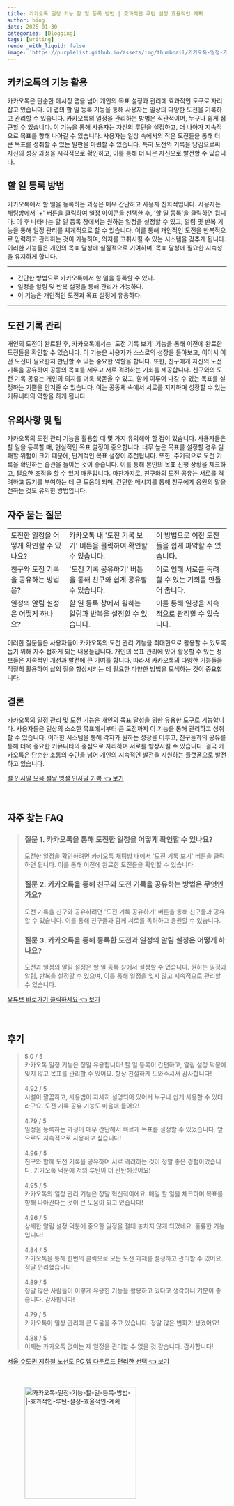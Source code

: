```yaml
---
title: 카카오톡 일정 기능 할 일 등록 방법 | 효과적인 루틴 설정 효율적인 계획
author: bing
date: 2025-01-30
categories: [Blogging]
tags: [writing]
render_with_liquid: false
image: 'https://purplelist.github.io/assets/img/thumbnail/카카오톡-일정-기능-할-일-등록-방법-|-효과적인-루틴-설정-효율적인-계획.webp'
---
```



<h2 id='카카오톡의 기능 활용'>카카오톡의 기능 활용</h2>

<p>카카오톡은 단순한 메시징 앱을 넘어 개인의 목표 설정과 관리에 효과적인 도구로 자리 잡고 있습니다. 이 앱의 할 일 등록 기능을 통해 사용자는 일상의 다양한 도전을 기록하고 관리할 수 있습니다. 카카오톡의 일정을 관리하는 방법은 직관적이며, 누구나 쉽게 접근할 수 있습니다. 이 기능을 통해 사용자는 자신의 루틴을 설정하고, 더 나아가 지속적으로 목표를 향해 나아갈 수 있습니다. 사용자는 일상 속에서의 작은 도전들을 통해 더 큰 목표를 성취할 수 있는 발판을 마련할 수 있습니다. 특히 도전의 기록을 남김으로써 자신의 성장 과정을 시각적으로 확인하고, 이를 통해 더 나은 자신으로 발전할 수 있습니다.</p>

<h2 id='할 일 등록 방법'>할 일 등록 방법</h2>

<p>카카오톡에서 할 일을 등록하는 과정은 매우 간단하고 사용자 친화적입니다. 사용자는 채팅방에서 '+' 버튼을 클릭하여 일정 아이콘을 선택한 후, '할 일 등록'을 클릭하면 됩니다. 이 후 나타나는 할 일 등록 창에서는 원하는 일정을 설정할 수 있고, 알림 및 반복 기능을 통해 일정 관리를 체계적으로 할 수 있습니다. 이를 통해 개인적인 도전을 반복적으로 입력하고 관리하는 것이 가능하여, 의지를 고취시킬 수 있는 시스템을 갖추게 됩니다. 이러한 기능들은 개인의 목표 달성에 실질적으로 기여하며, 목표 달성에 필요한 지속성을 유지하게 합니다.</p>

<hr />

<ul>
    <li>간단한 방법으로 카카오톡에서 할 일을 등록할 수 있다.</li>
    <li>일정을 알림 및 반복 설정을 통해 관리가 가능하다.</li>
    <li>이 기능은 개인적인 도전과 목표 설정에 유용하다.</li>
</ul>

<hr />

<h2 id='도전 기록 관리'>도전 기록 관리</h2>

<p>개인의 도전이 완료된 후, 카카오톡에서는 '도전 기록 보기' 기능을 통해 이전에 완료한 도전들을 확인할 수 있습니다. 이 기능은 사용자가 스스로의 성장을 돌아보고, 이어서 어떤 도전이 필요한지 판단할 수 있는 중요한 역할을 합니다. 또한, 친구에게 자신의 도전 기록을 공유하여 공동의 목표를 세우고 서로 격려하는 기회를 제공합니다. 친구와의 도전 기록 공유는 개인의 의지를 더욱 북돋울 수 있고, 함께 이루어 나갈 수 있는 목표를 설정하는 기쁨을 안겨줄 수 있습니다. 이는 공동체 속에서 서로를 지지하며 성장할 수 있는 커뮤니티의 역할을 하게 됩니다.</p>

<h2 id='유의사항 및 팁'>유의사항 및 팁</h2>

<p>카카오톡의 도전 관리 기능을 활용할 때 몇 가지 유의해야 할 점이 있습니다. 사용자들은 할 일을 등록할 때, 현실적인 목표 설정이 중요합니다. 너무 높은 목표를 설정할 경우 실패할 위험이 크기 때문에, 단계적인 목표 설정이 추천됩니다. 또한, 주기적으로 도전 기록을 확인하는 습관을 들이는 것이 좋습니다. 이를 통해 본인의 목표 진행 상황을 체크하고, 필요한 조정을 할 수 있기 때문입니다. 마찬가지로, 친구와의 도전 공유는 서로를 격려하고 동기를 부여하는 데 큰 도움이 되며, 간단한 메시지를 통해 친구에게 응원의 말을 전하는 것도 유익한 방법입니다.</p>

<h2 id='자주 묻는 질문'>자주 묻는 질문</h2>

<table>
    <tr>
        <td>도전한 일정을 어떻게 확인할 수 있나요?</td>
        <td>카카오톡 내 '도전 기록 보기' 버튼을 클릭하여 확인할 수 있습니다.</td>
        <td>이 방법으로 이전 도전들을 쉽게 파악할 수 있습니다.</td>
    </tr>
    <tr>
        <td>친구와 도전 기록을 공유하는 방법은?</td>
        <td>'도전 기록 공유하기' 버튼을 통해 친구와 쉽게 공유할 수 있습니다.</td>
        <td>이로 인해 서로를 독려할 수 있는 기회를 만들어 줍니다.</td>
    </tr>
    <tr>
        <td>일정의 알림 설정은 어떻게 하나요?</td>
        <td>할 일 등록 창에서 원하는 알림과 반복을 설정할 수 있습니다.</td>
        <td>이를 통해 일정을 지속적으로 관리할 수 있습니다.</td>
    </tr>
</table>

<p>이러한 질문들은 사용자들이 카카오톡의 도전 관리 기능을 최대한으로 활용할 수 있도록 돕기 위해 자주 접하게 되는 내용들입니다. 개인의 목표 관리에 있어 활용할 수 있는 정보들은 지속적인 개선과 발전에 큰 기여를 합니다. 따라서 카카오톡의 다양한 기능들을 적절히 활용하여 삶의 질을 향상시키는 데 필요한 다양한 방법을 모색하는 것이 중요합니다.</p>

<h2 id='결론'>결론</h2>

<p>카카오톡의 일정 관리 및 도전 기능은 개인의 목표 달성을 위한 유용한 도구로 기능합니다. 사용자들은 일상의 소소한 목표에서부터 큰 도전까지 이 기능을 통해 관리하고 성취할 수 있습니다. 이러한 시스템을 통해 각자가 원하는 성장을 이루고, 친구들과의 공유를 통해 더욱 중요한 커뮤니티의 중심으로 자리하며 서로를 향상시킬 수 있습니다. 결국 카카오톡은 단순한 소통의 수단을 넘어 개인의 지속적인 발전을 지원하는 플랫폼으로 발전하고 있습니다.</p>


<p><a class="click-button" title="설 인사말 모음 설날 명절 인사말 기쁨" href="https://purplelist.github.io/posts/%EC%84%A4-%EC%9D%B8%EC%82%AC%EB%A7%90-%EB%AA%A8%EC%9D%8C-%EC%84%A4%EB%82%A0-%EB%AA%85%EC%A0%88-%EC%9D%B8%EC%82%AC%EB%A7%90-%EA%B8%B0%EC%81%A8/" rel="dofollow">설 인사말 모음 설날 명절 인사말 기쁨 👈 보기</a></p><br>
<h2 id='자주_찾는_FAQ'>자주 찾는 FAQ</h2>
<div itemscope="" itemtype="https://schema.org/FAQPage"> 
<blockquote> 
<div itemscope="" itemprop="mainEntity" itemtype="https://schema.org/Question"> 
<h3 itemprop="name">질문 1. 카카오톡을 통해 도전한 일정을 어떻게 확인할 수 있나요?</h3> 
<div itemscope="" itemprop="acceptedAnswer" itemtype="https://schema.org/Answer"> 
<span itemprop="text"> 
<p>도전한 일정을 확인하려면 카카오톡 채팅방 내에서 '도전 기록 보기' 버튼을 클릭하면 됩니다. 이를 통해 이전에 완료한 도전들을 확인할 수 있습니다.</p> 
</span> 
</div> 
</div> 
<div itemscope="" itemprop="mainEntity" itemtype="https://schema.org/Question"> 
<h3 itemprop="name">질문 2. 카카오톡을 통해 친구와 도전 기록을 공유하는 방법은 무엇인가요?</h3> 
<div itemscope="" itemprop="acceptedAnswer" itemtype="https://schema.org/Answer"> 
<span itemprop="text"> 
<p>도전 기록을 친구와 공유하려면 '도전 기록 공유하기' 버튼을 통해 친구들과 공유할 수 있습니다. 이를 통해 친구들과 함께 서로를 독려하고 응원할 수 있습니다.</p> 
</span> 
</div> 
</div> 
<div itemscope="" itemprop="mainEntity" itemtype="https://schema.org/Question"> 
<h3 itemprop="name">질문 3. 카카오톡을 통해 등록한 도전과 일정의 알림 설정은 어떻게 하나요?</h3> 
<div itemscope="" itemprop="acceptedAnswer" itemtype="https://schema.org/Answer"> 
<span itemprop="text"> 
<p>도전과 일정의 알림 설정은 할 일 등록 창에서 설정할 수 있습니다. 원하는 일정과 알림, 반복을 설정할 수 있으며, 이를 통해 일정을 잊지 않고 지속적으로 관리할 수 있습니다.</p> 
</span> 
</div> 
</div> 
</blockquote> 
</div>
<p><a class="click-button" title="유튜브 바로가기 클릭하세요" href="https://purplelist.github.io/posts/%EC%9C%A0%ED%8A%9C%EB%B8%8C-%EB%B0%94%EB%A1%9C%EA%B0%80%EA%B8%B0-%ED%81%B4%EB%A6%AD%ED%95%98%EC%84%B8%EC%9A%94/" rel="dofollow">유튜브 바로가기 클릭하세요 👈 보기</a></p><br>
<h2 id='후기'>후기</h2>
<div itemscope itemtype="https://schema.org/Product">
  <blockquote>
  <div itemprop="review" itemscope itemtype="https://schema.org/Review">
      <div itemprop="reviewRating" itemscope itemtype="https://schema.org/Rating"> <span itemprop="ratingValue">5.0</span> / <span itemprop="bestRating">5</span> </div>
      <span itemprop="reviewBody">카카오톡 일정 기능은 정말 유용합니다! 할 일 등록이 간편하고, 알림 설정 덕분에 잊지 않고 목표를 관리할 수 있어요. 항상 친절하게 도와주셔서 감사합니다!</span>
  </div>
  <br>
  <div itemprop="review" itemscope itemtype="https://schema.org/Review">
      <div itemprop="reviewRating" itemscope itemtype="https://schema.org/Rating"> <span itemprop="ratingValue">4.92</span> / <span itemprop="bestRating">5</span> </div>
      <span itemprop="reviewBody">시설이 깔끔하고, 사용법이 자세히 설명되어 있어서 누구나 쉽게 사용할 수 있더라구요. 도전 기록 공유 기능도 마음에 들어요!</span>
  </div>
  <br>
  <div itemprop="review" itemscope itemtype="https://schema.org/Review">
      <div itemprop="reviewRating" itemscope itemtype="https://schema.org/Rating"> <span itemprop="ratingValue">4.79</span> / <span itemprop="bestRating">5</span> </div>
      <span itemprop="reviewBody">일정을 등록하는 과정이 매우 간단해서 빠르게 목표를 설정할 수 있었습니다. 앞으로도 지속적으로 사용하고 싶습니다!</span>
  </div>
  <br>
  <div itemprop="review" itemscope itemtype="https://schema.org/Review">
      <div itemprop="reviewRating" itemscope itemtype="https://schema.org/Rating"> <span itemprop="ratingValue">4.96</span> / <span itemprop="bestRating">5</span> </div>
      <span itemprop="reviewBody">친구와 함께 도전 기록을 공유하며 서로 격려하는 것이 정말 좋은 경험이었습니다. 카카오톡 덕분에 저의 루틴이 더 탄탄해졌어요!</span>
  </div>
  <br>
  <div itemprop="review" itemscope itemtype="https://schema.org/Review">
      <div itemprop="reviewRating" itemscope itemtype="https://schema.org/Rating"> <span itemprop="ratingValue">4.95</span> / <span itemprop="bestRating">5</span> </div>
      <span itemprop="reviewBody">카카오톡의 일정 관리 기능은 정말 혁신적이에요. 매일 할 일을 체크하며 목표를 향해 나아간다는 것이 큰 도움이 되고 있습니다!</span>
  </div>
  <br>
  <div itemprop="review" itemscope itemtype="https://schema.org/Review">
      <div itemprop="reviewRating" itemscope itemtype="https://schema.org/Rating"> <span itemprop="ratingValue">4.96</span> / <span itemprop="bestRating">5</span> </div>
      <span itemprop="reviewBody">상세한 알림 설정 덕분에 중요한 일정을 절대 놓치지 않게 되었네요. 훌륭한 기능입니다!</span>
  </div>
  <br>
  <div itemprop="review" itemscope itemtype="https://schema.org/Review">
      <div itemprop="reviewRating" itemscope itemtype="https://schema.org/Rating"> <span itemprop="ratingValue">4.84</span> / <span itemprop="bestRating">5</span> </div>
      <span itemprop="reviewBody">카카오톡을 통해 한번의 클릭으로 모든 도전 과제를 설정하고 관리할 수 있어요. 정말 편리했습니다!</span>
  </div>
  <br>
  <div itemprop="review" itemscope itemtype="https://schema.org/Review">
      <div itemprop="reviewRating" itemscope itemtype="https://schema.org/Rating"> <span itemprop="ratingValue">4.89</span> / <span itemprop="bestRating">5</span> </div>
      <span itemprop="reviewBody">정말 많은 사람들이 이렇게 유용한 기능을 활용하고 있다고 생각하니 기분이 좋습니다. 감사합니다!</span>
  </div>
  <br>
  <div itemprop="review" itemscope itemtype="https://schema.org/Review">
      <div itemprop="reviewRating" itemscope itemtype="https://schema.org/Rating"> <span itemprop="ratingValue">4.79</span> / <span itemprop="bestRating">5</span> </div>
      <span itemprop="reviewBody">카카오톡이 일상 관리에 큰 도움을 주고 있습니다. 정말 많은 변화가 생겼어요!</span>
  </div>
  <br>
  <div itemprop="review" itemscope itemtype="https://schema.org/Review">
      <div itemprop="reviewRating" itemscope itemtype="https://schema.org/Rating"> <span itemprop="ratingValue">4.88</span> / <span itemprop="bestRating">5</span> </div>
      <span itemprop="reviewBody">이제는 카카오톡 없이는 제 일정을 관리할 수 없을 것 같습니다. 감사합니다!</span>
  </div>
  </blockquote>
</div>
<p><a class="click-button" title="서울 수도권 지하철 노선도 PC 앱 다운로드 편리한 선택" href="https://purplelist.github.io/posts/%EC%84%9C%EC%9A%B8-%EC%88%98%EB%8F%84%EA%B6%8C-%EC%A7%80%ED%95%98%EC%B2%A0-%EB%85%B8%EC%84%A0%EB%8F%84-PC-%EC%95%B1-%EB%8B%A4%EC%9A%B4%EB%A1%9C%EB%93%9C-%ED%8E%B8%EB%A6%AC%ED%95%9C-%EC%84%A0%ED%83%9D/" rel="dofollow">서울 수도권 지하철 노선도 PC 앱 다운로드 편리한 선택 👈 보기</a></p><br>
<figure class="image"><img src="https://purplelist.github.io/assets/img/thumbnail/카카오톡-일정-기능-할-일-등록-방법-|-효과적인-루틴-설정-효율적인-계획.webp" alt="카카오톡-일정-기능-할-일-등록-방법-|-효과적인-루틴-설정-효율적인-계획" width="256" height="256"></figure>